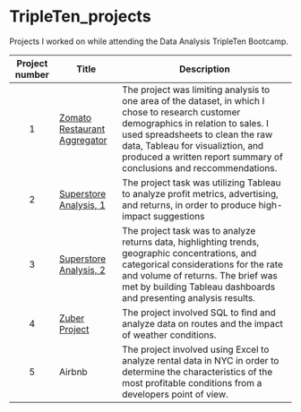 # TripleTen_projects
Projects I worked on while attending the Data Analysis TripleTen Bootcamp.


| Project number | Title | Description |
| :-----------: | ----------- |----------- |
| 1 | [Zomato Restaurant Aggregator](./Zomato_Restaurant_Aggregator/README.md) | The project was limiting analysis to one area of the dataset, in which I chose to research customer demographics in relation to sales. I used spreadsheets to clean the raw data, Tableau for visualiztion, and produced a written report summary of conclusions and reccommendations.
| 2 | [Superstore Analysis, 1](./Superstore_Analysis_1/README.md) | The project task was utilizing Tableau to analyze profit metrics, advertising, and returns, in order to produce high-impact suggestions |
| 3 | [Superstore Analysis, 2](./Superstore_Analysis_2/README.md) | The project task was to analyze returns data, highlighting trends, geographic concentrations, and categorical considerations for the rate and volume of returns. The brief was met by building Tableau dashboards and presenting analysis results. |
| 4 | [Zuber Project](./Zuber_Rideshare_SQL_Project/README.md) | The project involved SQL to find and analyze data on routes and the impact of weather conditions. |
| 5 | Airbnb | The project involved using Excel to analyze rental data in NYC in order to determine the characteristics of the most profitable conditions from a developers point of view. |
